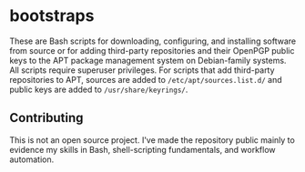 # bootstraps

These are Bash scripts for downloading, configuring, and installing software
from source or for adding third-party repositories and their OpenPGP public keys
to the APT package management system on Debian-family systems. All scripts
require superuser privileges. For scripts that add third-party repositories to
APT, sources are added to `/etc/apt/sources.list.d/` and public keys are added
to `/usr/share/keyrings/`.

## Contributing

This is not an open source project. I've made the repository public mainly to
evidence my skills in Bash, shell-scripting fundamentals, and workflow
automation.

